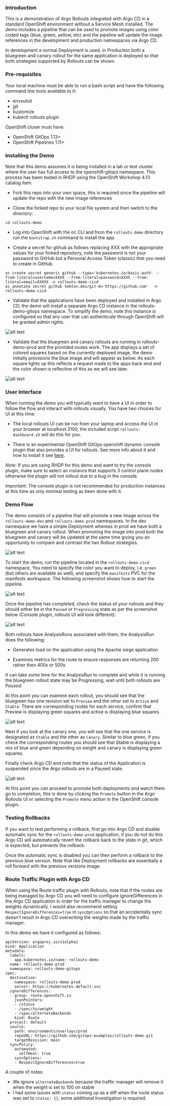 ### Introduction

This is a demonstration of Argo Rollouts integrated with Argo CD in a standard OpenShift environment without a Service Mesh installed. The demo
includes a pipeline that can be used to promote images using color coded tags (blue, green, yellow, etc) and the pipeline will
update the image references in the development and production namespaces via Argo CD.

In development a normal Deployment is used, in Production both a bluegreen and canary rollout for the same application is deployed
so that both strategies supported by Rollouts can be shown.

### Pre-requisites

Your local machine must be able to run a bash script and have the following command line tools available to it:
- envsubst
- git
- kustomize
- kubectl rollouts plugin

OpenShift cluser must have:

- OpenShift GitOps 1.13+
- OpenShift Pipelines 1.11+

### Installing the Demo

Note that this demo assumes it is being installed in a lab or test cluster where the user has full access to the openshift-gitops namespace. This process has been tested in RHDP using the OpenShift Workshop 4.13 catalog item.

* Fork this repo into your own space, this is required since the pipeline will update the repo with the new image references

* Clone the forked repo to your local file system and then switch to the directory:

```cd rollouts-demo```

* Log into OpenShift with the oc CLI and from the `rollouts-demo` directory run the `bootstrap.sh` command to install the app.

* Create a secret for github as follows replacing XXX with the appropriate values for your forked repository, note the password is not your password to
GitHub but a Personal Access Token (classic) that you need to create in GitHub.

```
oc create secret generic github --type='kubernetes.io/basic-auth' --from-literal=username=XXXX --from-literal=password=XXXX --from-literal=email=XXXXX -n rollouts-demo-cicd
oc annotate secret github tekton.dev/git-0='https://github.com'  -n rollouts-demo-cicd
```

* Validate that the applications have been deployed and installed in Argo CD, the demo will install a separate Argo CD instance in the rollouts-demo-gitops namespace. To simplify the demo, note this instance
is configured so that any user that can authenticate through OpenShift will be granted *admin rights*.

![alt text](https://raw.githubusercontent.com/gitops-examples/rollouts-demo/main/docs/img/argo-cd-apps.png)

- Validate that the bluegreen and canary rollouts are running in rollouts-demo-prod and the provided routes work. The app displays a set of colored squares based on the currently deployed image, the demo initially provisions
the blue image and will appear as below. As each square lights up this reflects a request made to the apps back-end and the color shown is reflective of this as we will see later.

![alt text](https://raw.githubusercontent.com/gitops-examples/rollouts-demo/main/docs/img/rollout-app.png)

### User Interface

When running the demo you will typically want to have a UI in order to follow the flow and interact with rollouts visually. You have two choices for UI at this time:

* The local rollouts UI can be run from your laptop and access the UI in your browser at localhost:3100, the included script `rollouts-dashboard.sh` will do this for you.

* There is an experimental OpenShift GitOps openshift dynamic console plugin that also provides a UI for rollouts. See more info about it and how to install it see [here](https://github.com/gnunn-gitops/gitops-admin-plugin).

*Note*: If you are using RHDP for this demo and want to try the console plugin, make sure to select an instance that supports 3 control plane nodes otherwise the plugin will not rollout due to a bug in the console.

*Important*: The console plugin is not recommended for production instances at this time as only minimal testing as been done with it.

### Demo Flow

The demo consists of a pipeline that will promote a new image across the `rollouts-demo-dev` and `rollouts-demo-prod` namespaces. In the dev namespace we have a simple Deployment whereas in prod we have both a bluegreen and canary rollout. When promoting the image into prod both the bluegreen and canary will be updated at the same time giving you an opportunity to compare and contrast the two Rollout strategies.

![alt text](https://raw.githubusercontent.com/gitops-examples/rollouts-demo/main/docs/img/pipeline.png)

To start the demo, run the pipeline located in the `rollouts-demo-cicd` namespace. You need to specify the color you want to deploy, i.e. `green` (but others are available as well), and specify the `manifests` PVC for the manifests workspace. The following screenshot shows how to start the pipeline.

![alt text](https://raw.githubusercontent.com/gitops-examples/rollouts-demo/main/docs/img/start-pipeline.png)

Once the pipeline has completed, check the status of your rollouts and they should either be in the `Paused` or `Progressing` state as per the screenshot below (Console plugin, rollouts UI will look different):

![alt text](https://raw.githubusercontent.com/gitops-examples/rollouts-demo/main/docs/img/post-status.png)

Both rollouts have AnalysisRuns associated with them, the AnalysisRun does the following:

* Generates load on the application using the Apache siege application

* Examines metrics for the route to ensure responses are returning 200 rather then 400s or 500s

It can take some time for the AnalysisRun to complete and while it is running the bluegreen rollout state may be Progressing, wait until both rollouts are *Paused*.

At this point you can examine each rollout, you should see that the bluegreen has one revision set to `Preview` and the other set to `Active` and `Stable`. There are corresponding routes for each service, confirm that Preview is displaying green squares and active is displaying blue squares.

![alt text](https://raw.githubusercontent.com/gitops-examples/rollouts-demo/main/docs/img/blue-green-paused.png)

Next if you look at the canary one, you will see that the one service is designated as `Stable` and the other as `Canary`. Similar to blue green, if you check the corresponding routes you should see that Stable is displaying a mix of blue and green depending on weight and canary is displaying green squares.

Finally check Argo CD and note that the status of the Application is suspended since the Argo rollouts are in a Paused state.

![alt text](https://raw.githubusercontent.com/gitops-examples/rollouts-demo/main/docs/img/argo-suspended.png)

At this point you can proceed to promote both deployments and watch them go to completion, this is done by clicking the `Promote` button in the Argo Rollouts UI or selecting the `Promote` menu action in the OpenShift console plugin.

### Testing Rollbacks

If you want to test performing a rollback, first go into Argo CD and disable automatic sync for the `rollouts-demo-prod` application, if you do not do this Argo CD will automatically revert the rollback back to the state in git, which is expected, but prevents the rollback.

Once the automatic sync is disabled you can then perform a rollback to the previous blue version. Note that like Deployment rollbacks are essentially a roll forward with the previous versions image.

### Route Traffic Plugin with Argo CD

When using the Route traffic plugin with Rollouts, note that if the routes are being managed by Argo CD you will need to configure ignoreDifferences in the Argo CD application in order for the traffic manager to change the weights dynamically. I would also recommend setting `RespectIgnoreDifferences=true` in `syncOptions` so that an accidentally sync doesn't result in Argo CD overwriting the weights made by the traffic manager.

In this demo we have it configured as follows:

```
apiVersion: argoproj.io/v1alpha1
kind: Application
metadata:
  labels:
    app.kubernetes.io/name: rollouts-demo
  name: rollouts-demo-prod
  namespace: rollouts-demo-gitops
spec:
  destination:
    namespace: rollouts-demo-prod
    server: https://kubernetes.default.svc
  ignoreDifferences:
  - group: route.openshift.io
    jsonPointers:
    - /status
    - /spec/to/weight
    - /spec/alternateBackends
    kind: Route
  project: default
  source:
    path: environments/overlays/prod
    repoURL: https://github.com/gitops-examples/rollouts-demo.git
    targetRevision: main
  syncPolicy:
    automated:
      selfHeal: true
    syncOptions:
    - RespectIgnoreDifferences=true
```

A couple of notes:
- We ignore `alternateBackends` because the traffic manager will remove it when the weight is set to 100 on stable
- I had some issues with `status` coming up as a diff when the route status was set to `status: {}`, some additional investigation is required.
